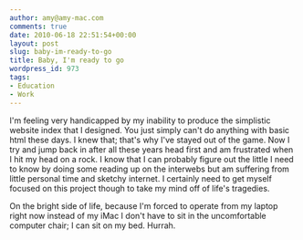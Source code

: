 ```yaml
---
author: amy@amy-mac.com
comments: true
date: 2010-06-18 22:51:54+00:00
layout: post
slug: baby-im-ready-to-go
title: Baby, I'm ready to go
wordpress_id: 973
tags:
- Education
- Work
---
```


I'm feeling very handicapped by my inability to produce the simplistic website index that I designed. You just simply can't do anything with basic html these days. I knew that; that's why I've stayed out of the game. Now I try and jump back in after all these years head first and am frustrated when I hit my head on a rock. I know that I can probably figure out the little I need to know by doing some reading up on the interwebs but am suffering from little personal time and sketchy internet. I certainly need to get myself focused on this project though to take my mind off of life's tragedies.

On the bright side of life, because I'm forced to operate from my laptop right now instead of my iMac I don't have to sit in the uncomfortable computer chair; I can sit on my bed. Hurrah.

